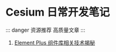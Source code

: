 # Cesium 日常开发笔记

::: danger 资源推荐
高质量文章
:::

1. [Element Plus 组件库相关技术揭秘](https://juejin.cn/post/7143196940992413709#heading-22)
